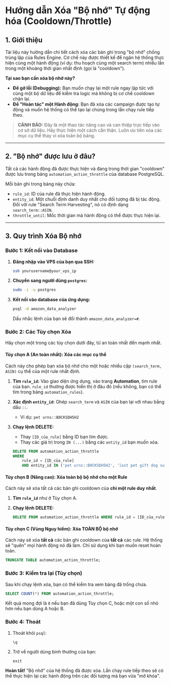 # Hướng dẫn Xóa "Bộ nhớ" Tự động hóa (Cooldown/Throttle)

## 1. Giới thiệu

Tài liệu này hướng dẫn chi tiết cách xóa các bản ghi trong "bộ nhớ" chống trùng lặp của Rules Engine. Cơ chế này được thiết kế để ngăn hệ thống thực hiện cùng một hành động (ví dụ: thu hoạch cùng một search term) nhiều lần trong một khoảng thời gian nhất định (gọi là "cooldown").

**Tại sao bạn cần xóa bộ nhớ này?**
-   **Để gỡ lỗi (Debugging):** Bạn muốn chạy lại một rule ngay lập tức với cùng một bộ dữ liệu để kiểm tra logic mà không bị cơ chế cooldown chặn lại.
-   **Để "Hoàn tác" một Hành động:** Bạn đã xóa các campaign được tạo tự động và muốn hệ thống có thể tạo lại chúng trong lần chạy rule tiếp theo.

> **CẢNH BÁO:** Đây là một thao tác nâng cao và can thiệp trực tiếp vào cơ sở dữ liệu. Hãy thực hiện một cách cẩn thận. Luôn ưu tiên xóa các mục cụ thể thay vì xóa toàn bộ bảng.

---

## 2. "Bộ nhớ" được lưu ở đâu?

Tất cả các hành động đã được thực hiện và đang trong thời gian "cooldown" được lưu trong bảng `automation_action_throttle` của database PostgreSQL.

Mỗi bản ghi trong bảng này chứa:
-   `rule_id`: ID của rule đã thực hiện hành động.
-   `entity_id`: Một chuỗi định danh duy nhất cho đối tượng đã bị tác động. Đối với rule "Search Term Harvesting", nó có định dạng `search_term::ASIN`.
-   `throttle_until`: Mốc thời gian mà hành động có thể được thực hiện lại.

---

## 3. Quy trình Xóa Bộ nhớ

### Bước 1: Kết nối vào Database

1.  **Đăng nhập vào VPS của bạn qua SSH:**
    ```bash
    ssh yourusername@your_vps_ip
    ```

2.  **Chuyển sang người dùng `postgres`:**
    ```bash
    sudo -i -u postgres
    ```

3.  **Kết nối vào database của ứng dụng:**
    ```bash
    psql -d amazon_data_analyzer
    ```
    Dấu nhắc lệnh của bạn sẽ đổi thành `amazon_data_analyzer=#`.

### Bước 2: Các Tùy chọn Xóa

Hãy chọn một trong các tùy chọn dưới đây, từ an toàn nhất đến mạnh nhất.

#### Tùy chọn A (An toàn nhất): Xóa các mục cụ thể

Cách này cho phép bạn xóa bộ nhớ cho một hoặc nhiều cặp `(search_term, ASIN)` cụ thể của một rule nhất định.

1.  **Tìm `rule_id`:** Vào giao diện ứng dụng, vào trang **Automation**, tìm rule của bạn. `rule_id` thường được hiển thị ở đâu đó (nếu không, bạn có thể tìm trong bảng `automation_rules`).

2.  **Xác định `entity_id`:** Ghép `search_term` và `ASIN` của bạn lại với nhau bằng dấu `::`.
    -   Ví dụ: `pet urns::B0CKSDH5H2`

3.  **Chạy lệnh DELETE:**
    -   Thay `[ID_của_rule]` bằng ID bạn tìm được.
    -   Thay các giá trị trong `IN (...)` bằng các `entity_id` bạn muốn xóa.

    ```sql
    DELETE FROM automation_action_throttle
    WHERE
        rule_id = [ID_của_rule]
        AND entity_id IN ('pet urns::B0CKSDH5H2', 'lost pet gift dog suncatcher::B0CKSDH5H2');
    ```

#### Tùy chọn B (Nâng cao): Xóa toàn bộ bộ nhớ cho một Rule

Cách này sẽ xóa tất cả các bản ghi cooldown của **chỉ một rule duy nhất**.

1.  **Tìm `rule_id`** như ở Tùy chọn A.

2.  **Chạy lệnh DELETE:**
    ```sql
    DELETE FROM automation_action_throttle WHERE rule_id = [ID_của_rule];
    ```

#### Tùy chọn C (Vùng Nguy hiểm): Xóa TOÀN BỘ bộ nhớ

Cách này sẽ xóa **tất cả** các bản ghi cooldown của **tất cả** các rule. Hệ thống sẽ "quên" mọi hành động nó đã làm. Chỉ sử dụng khi bạn muốn reset hoàn toàn.

```sql
TRUNCATE TABLE automation_action_throttle;
```

### Bước 3: Kiểm tra lại (Tùy chọn)

Sau khi chạy lệnh xóa, bạn có thể kiểm tra xem bảng đã trống chưa.

```sql
SELECT COUNT(*) FROM automation_action_throttle;
```
Kết quả mong đợi là `0` nếu bạn đã dùng Tùy chọn C, hoặc một con số nhỏ hơn nếu bạn dùng A hoặc B.

### Bước 4: Thoát

1.  Thoát khỏi `psql`:
    ```
    \q
    ```
2.  Trở về người dùng bình thường của bạn:
    ```
    exit
    ```

**Hoàn tất!** "Bộ nhớ" của hệ thống đã được xóa. Lần chạy rule tiếp theo sẽ có thể thực hiện lại các hành động trên các đối tượng mà bạn vừa "mở khóa".
